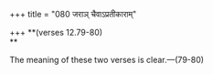 +++
title = "080 जराञ् चैवाऽप्रतीकाराम्"

+++
**(verses 12.79-80)  
**

The meaning of these two verses is clear.—(79-80)
